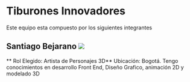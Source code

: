 # Tiburones Innovadores
Este equipo esta compuesto por los siguientes integrantes

## Santiago Bejarano  <img src="https://github.com/user-attachments/assets/2901283c-3339-4bc8-96f5-c201f7ee6c6c" widht="150">


** Rol Elegido: Artista de Personajes 3D**
Ubicación: Bogotá. Tengo conocimientos en desarrollo Front End, Diseño Grafico, animación 2D y modelado 3D
